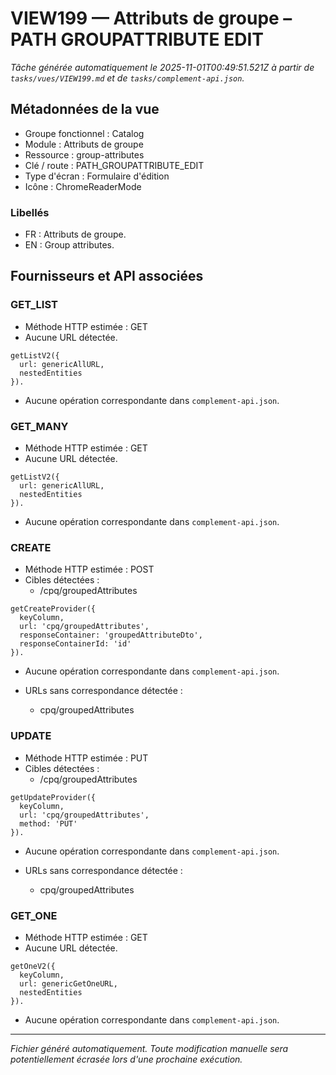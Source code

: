 # VIEW199 — Attributs de groupe – PATH GROUPATTRIBUTE EDIT

_Tâche générée automatiquement le 2025-11-01T00:49:51.521Z à partir de `tasks/vues/VIEW199.md` et de `tasks/complement-api.json`._

## Métadonnées de la vue

- Groupe fonctionnel : Catalog
- Module : Attributs de groupe
- Ressource : group-attributes
- Clé / route : PATH_GROUPATTRIBUTE_EDIT
- Type d'écran : Formulaire d'édition
- Icône : ChromeReaderMode

### Libellés
- FR : Attributs de groupe.
- EN : Group attributes.

## Fournisseurs et API associées

### GET_LIST

- Méthode HTTP estimée : GET
- Aucune URL détectée.

```text
getListV2({
  url: genericAllURL,
  nestedEntities
}).
```

- Aucune opération correspondante dans `complement-api.json`.

### GET_MANY

- Méthode HTTP estimée : GET
- Aucune URL détectée.

```text
getListV2({
  url: genericAllURL,
  nestedEntities
}).
```

- Aucune opération correspondante dans `complement-api.json`.

### CREATE

- Méthode HTTP estimée : POST
- Cibles détectées :
  - /cpq/groupedAttributes

```text
getCreateProvider({
  keyColumn,
  url: 'cpq/groupedAttributes',
  responseContainer: 'groupedAttributeDto',
  responseContainerId: 'id'
}).
```

- Aucune opération correspondante dans `complement-api.json`.

- URLs sans correspondance détectée :
  - cpq/groupedAttributes

### UPDATE

- Méthode HTTP estimée : PUT
- Cibles détectées :
  - /cpq/groupedAttributes

```text
getUpdateProvider({
  keyColumn,
  url: 'cpq/groupedAttributes',
  method: 'PUT'
}).
```

- Aucune opération correspondante dans `complement-api.json`.

- URLs sans correspondance détectée :
  - cpq/groupedAttributes

### GET_ONE

- Méthode HTTP estimée : GET
- Aucune URL détectée.

```text
getOneV2({
  keyColumn,
  url: genericGetOneURL,
  nestedEntities
}).
```

- Aucune opération correspondante dans `complement-api.json`.

---

_Fichier généré automatiquement. Toute modification manuelle sera potentiellement écrasée lors d'une prochaine exécution._
